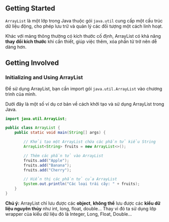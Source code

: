 ## Getting Started

`ArrayList` là một lớp trong Java thuộc gói `java.util` cung cấp một cấu trúc dữ liệu động, cho phép lưu trữ và quản lý các đối tượng một cách linh hoạt.

Khác với mảng thông thường có kích thước cố định, ArrayList có khả năng **thay đổi kích thước** khi cần thiết, giúp việc thêm, xóa phần tử trở nên dễ dàng hơn.

## Getting Involved

### Initializing and Using ArrayList

Để sử dụng ArrayList, bạn cần import gói `java.util.ArrayList` vào chương trình của mình.

Dưới đây là một số ví dụ cơ bản về cách khởi tạo và sử dụng ArrayList trong Java.

```java
import java.util.ArrayList;

public class ArrayList {
	public static void main(String[] args) {

		// Khởi tạo một ArrayList chứa các phần tử kiểu String
		ArrayList<String> fruits = new ArrayList<>();

		// Thêm các phần tử vào ArrayList
		fruits.add("Apple");
		fruits.add("Banana");
		fruits.add("Cherry");

		// Hiển thị các phần tử của ArrayList
		System.out.println("Các loại trái cây: " + fruits);
	}
}
```

**Chú ý:** ArrayList chỉ lưu được các **object**, **không thể** lưu được các **kiểu dữ liệu nguyên thủy** như int, long, float, double... Thay vì đó ta sử dụng lớp wrapper của kiểu dữ liệu đó là Integer, Long, Float, Double...
